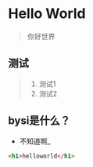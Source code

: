 # Hello World

> 你好世界

## 测试
> 1. 测试1
> 2. 测试2

## bysi是什么？
- 不知道啊_

```html
<h1>helloworld</h1>
```